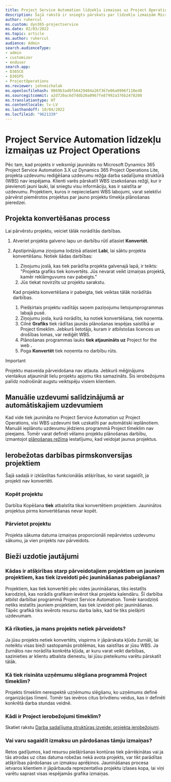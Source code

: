 ```yaml
---
title: Project Service Automation līdzekļu izmaiņas uz Project Operations
description: Šajā rakstā ir sniegts pārskats par līdzekļu izmaiņām Microsoft Dynamics 365 Project Service Automation attiecībā uz Dynamics 365 Project Operations.
author: ruhercul
ms.custom: dyn365-projectservice
ms.date: 02/03/2022
ms.topic: article
ms.author: ruhercul
audience: Admin
search.audienceType:
- admin
- customizer
- enduser
search.app:
- D365CE
- D365PS
- ProjectOperations
ms.reviewer: johnmichalak
ms.openlocfilehash: 9869b3ad0fb6429484a26f367e06a0996f110ed8
ms.sourcegitcommit: a2d720ac6d7ddb20a0967fe87992a376b2478208
ms.translationtype: HT
ms.contentlocale: lv-LV
ms.lasthandoff: 10/04/2022
ms.locfileid: "9621339"
---
```

# <a name="feature-changes-for-project-service-automation-to-project-operations"></a>Project Service Automation līdzekļu izmaiņas uz Project Operations

Pēc tam, kad projekts ir veiksmīgi jaunināts no Microsoft Dynamics 365 Project Service Automation 3.X uz Dynamics 365 Project Operations Lite, projekta uzdevumu rediģēšana uzdevumu režģa darba sadalījuma struktūrā (WBS) nav iespējama. Klienti varēs pārskatīt WBS izsekošanas režģī, kur ir pievienoti jauni lauki, lai sniegtu visu informāciju, kas ir saistīta ar uzdevumu. Projektiem, kuros ir nepieciešami WBS labojumi, varat selektīvi pārvērst piemērotos projektus par jauno projektu tīmekļa plānošanas pieredzei.

## <a name="project-conversion-process"></a>Projekta konvertēšanas process

Lai pārvērstu projektu, veiciet tālāk norādītās darbības.

1. Atveriet projekta galveno lapu un darbību rūtī atlasiet **Konvertēt**.
1. Apstiprinājuma ziņojuma lodziņā atlasiet **Labi**, lai sāktu projekta konvertēšanu. Notiek šādas darbības:

    1. Ziņojumu joslā, kas tiek parādīta projekta galvenajā lapā, ir teikts: "Projekta grafiks tiek konvertēts. Jūs nevarat veikt izmaiņas projektā, kamēr reklāmguvums nav pabeigts."
    1. Jūs tiekat novirzīts uz projektu sarakstu.

    Kad projekta konvertēšana ir pabeigta, tiek veiktas tālāk norādītās darbības.

    1. Piešķirtais projektu vadītājs saņem paziņojumu lietojumprogrammas labajā pusē.
    1. Ziņojumu josla, kurā norādīts, ka notiek konvertēšana, tiek noņemta.
    1. Cilnē **Grafiks** tiek rādītas jaunās plānošanas iespējas saistībā ar Project tīmeklim. Jebkurš lietotājs, kuram ir atbilstošas licences un drošības lomas, var rediģēt WBS.
    1. Plānošanas programmas lauks **tiek atjaunināts uz** Project for the web **.**
    1. Poga **Konvertēt** tiek noņemta no darbību rūts.

> [!IMPORTANT]
> Projektu masveida pārveidošana nav atļauta. Jebkurš mēģinājums vienlaikus atjaunināt lielu projektu apjomu tiks samazināts. Šis ierobežojums palīdz nodrošināt augstu veiktspēju visiem klientiem.

## <a name="manual-tasks-vs-automatic-tasks"></a>Manuālie uzdevumi salīdzinājumā ar automātiskajiem uzdevumiem

Kad vide tiek jaunināta no Project Service Automation uz Project Operations, visi WBS uzdevumi tiek uzskatīti par automātiski ieplānotiem. Manuāli ieplānotu uzdevumu jēdziens programmā Project tīmeklim nav pieejams. Tomēr varat definēt vēlamo projektu plānošanas darbību, izmantojot [plānošanas režīma](/project-management/scheduling-modes.md) iestatījumu, kad veidojat jaunus projektus.

## <a name="restricted-operations-for-pre-conversion-projects"></a>Ierobežotas darbības pirmskonversijas projektiem

Šajā sadaļā ir izklāstītas funkcionālās atšķirības, ko varat sagaidīt, ja projekti nav konvertēti.

### <a name="copy-project"></a>Kopēt projektu

Darbība Kopēšana **tiek** atbalstīta tikai konvertētiem projektiem. Jauninātos projektus pirms konvertēšanas nevar kopēt.

### <a name="move-project"></a>Pārvietot projektu

Projekta sākuma datuma izmaiņas proporcionāli nepārvietos uzdevumu sākumu, ja vien projekts nav pārveidots.

## <a name="frequently-asked-questions"></a>Bieži uzdotie jautājumi

### <a name="what-are-the-differences-between-converted-projects-and-new-projects-that-are-created-after-the-upgrade-has-been-completed"></a>Kādas ir atšķirības starp pārveidotajiem projektiem un jauniem projektiem, kas tiek izveidoti pēc jaunināšanas pabeigšanas?

Projektiem, kas tiek konvertēti pēc vides jaunināšanas, tiks iestatīts karodziņš, kas norādīs grafikam ievērot tikai projekta kalendāru. Šī darbība atbilst darbībai programmā Project Service Automation. Tomēr karodziņš netiks iestatīts jauniem projektiem, kas tiek izveidoti pēc jaunināšanas. Tāpēc grafikā tiks ievērots resursu darba laiks, kad tie tiks piešķirti uzdevumam.

### <a name="what-should-i-do-if-my-project-fails-to-be-converted"></a>Kā rīkoties, ja mans projekts netiek pārveidots?

Ja jūsu projekts netiek konvertēts, vispirms ir jāpārskata kļūdu žurnāli, lai noteiktu visas bieži sastopamās problēmas, kas saistītas ar jūsu WBS. Ja žurnālos nav norādīta konkrēta kļūda, ar kuru varat veikt darbības, sazinieties ar klientu atbalsta dienestu, lai jūsu pieteikumu varētu pārskatīt tālāk.

### <a name="how-are-business-closures-handled-in-project-for-the-web"></a>Kā tiek risināta uzņēmumu slēgšana programmā Project tīmeklim?

Projekts tīmeklim nerespektē uzņēmumu slēgšanu, ko uzņēmums definē organizācijas līmenī. Tomēr tas ievēros citus brīvdienu veidus, kas ir definēti konkrētā darba stundas veidnē.

### <a name="what-are-the-limitations-of-project-for-the-web"></a>Kādi ir Project ierobežojumi tīmeklim?

Skatiet rakstu [Darba sadalījuma struktūras izveide: projekta ierobežojumi](/project-management/create-wbs#project-limitations.md).

### <a name="can-i-expect-changes-to-my-cost-and-sales-estimates"></a>Vai varu sagaidīt izmaksu un pārdošanas tāmju izmaiņas?

Retos gadījumos, kad resursu piešķiršanas kontūras tiek pārrēķinātas vai ja tās atrodas uz citas datuma robežas nekā avota projekts, var tikt parādītas atšķirības pārdošanas un izmaksu aprēķinos. Jaunināšanas procesa ietvaros klientiem ir jāpārbauda reprezentatīva projektu izlases kopa, lai viņi varētu saprast visas iespējamās grafika izmaiņas.
